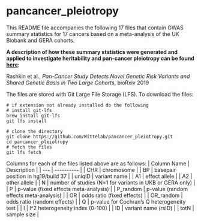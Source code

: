 # pancancer_pleiotropy
This README file accompanies the following 17 files that contain GWAS summary statistics for 17 cancers based on a meta-analysis of the UK Biobank and GERA cohorts.

**A description of how these summary statistics were generated and applied to investigate heritability and pan-cancer pleiotropy can be found [here](https://www.biorxiv.org/content/10.1101/635367v2.full):**

Rashkin et al., *Pan-Cancer Study Detects Novel Genetic Risk Variants and Shared Genetic Basis in Two Large Cohorts*, bioRxiv 2019

The files are stored with Git Large File Storage (LFS). To download the files:
```
# if extension not already installed do the following
# install git-lfs
brew install git-lfs
git lfs install

# clone the directory
git clone https://github.com/Wittelab/pancancer_pleiotropy.git
cd pancancer_pleiotropy
# fetch the files
git lfs fetch
```

Columns for each of the files listed above are as follows:
| Column Name | Description |
| --- | ---------- |
| CHR | chromosome |
| BP | basepair position in hg19/build 37 |
| uniqID | variant name |
| A1 | effect allele |
| A2 | other allele |
| N | number of studies (N=1 for variants in UKB or GERA only) |
| P | p-value (fixed effects meta-analysis) |
| P_random | p-value (random effects meta-analysis) |
| OR | odds ratio (fixed effects) |
| OR_random | odds ratio (random effects) |
| Q | p-value for Cochran’s Q heterogeneity test |
| I | I^2 heterogeneity index (0-100) |
| ID | variant name (rsID) |
| totN | sample size |

